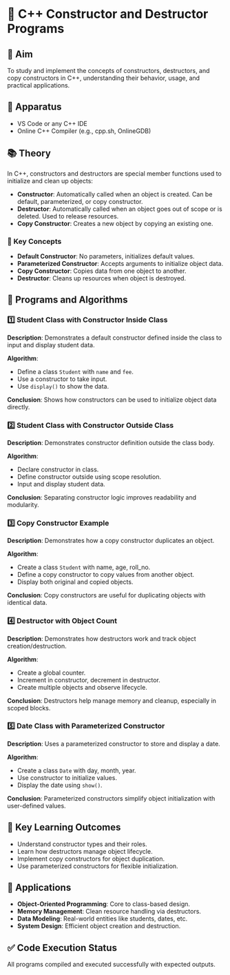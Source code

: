 # 📘 C++ Constructor and Destructor Programs

## 🧪 Aim
To study and implement the concepts of constructors, destructors, and copy constructors in C++, understanding their behavior, usage, and practical applications.

## 🧰 Apparatus
- VS Code or any C++ IDE
- Online C++ Compiler (e.g., cpp.sh, OnlineGDB)


## 📚 Theory

In C++, constructors and destructors are special member functions used to initialize and clean up objects:

- **Constructor**: Automatically called when an object is created. Can be default, parameterized, or copy constructor.
- **Destructor**: Automatically called when an object goes out of scope or is deleted. Used to release resources.
- **Copy Constructor**: Creates a new object by copying an existing one.

### 🔑 Key Concepts

- **Default Constructor**: No parameters, initializes default values.
- **Parameterized Constructor**: Accepts arguments to initialize object data.
- **Copy Constructor**: Copies data from one object to another.
- **Destructor**: Cleans up resources when object is destroyed.


## 🧮 Programs and Algorithms

### 1️⃣ Student Class with Constructor Inside Class

**Description**: Demonstrates a default constructor defined inside the class to input and display student data.

**Algorithm**:
- Define a class `Student` with `name` and `fee`.
- Use a constructor to take input.
- Use `display()` to show the data.

**Conclusion**: Shows how constructors can be used to initialize object data directly.


### 2️⃣ Student Class with Constructor Outside Class

**Description**: Demonstrates constructor definition outside the class body.

**Algorithm**:
- Declare constructor in class.
- Define constructor outside using scope resolution.
- Input and display student data.

**Conclusion**: Separating constructor logic improves readability and modularity.


### 3️⃣ Copy Constructor Example

**Description**: Demonstrates how a copy constructor duplicates an object.

**Algorithm**:
- Create a class `Student` with name, age, roll_no.
- Define a copy constructor to copy values from another object.
- Display both original and copied objects.

**Conclusion**: Copy constructors are useful for duplicating objects with identical data.


### 4️⃣ Destructor with Object Count

**Description**: Demonstrates how destructors work and track object creation/destruction.

**Algorithm**:
- Create a global counter.
- Increment in constructor, decrement in destructor.
- Create multiple objects and observe lifecycle.

**Conclusion**: Destructors help manage memory and cleanup, especially in scoped blocks.

### 5️⃣ Date Class with Parameterized Constructor

**Description**: Uses a parameterized constructor to store and display a date.

**Algorithm**:
- Create a class `Date` with day, month, year.
- Use constructor to initialize values.
- Display the date using `show()`.

**Conclusion**: Parameterized constructors simplify object initialization with user-defined values.


## 🎯 Key Learning Outcomes

- Understand constructor types and their roles.
- Learn how destructors manage object lifecycle.
- Implement copy constructors for object duplication.
- Use parameterized constructors for flexible initialization.


## 🧠 Applications

- **Object-Oriented Programming**: Core to class-based design.
- **Memory Management**: Clean resource handling via destructors.
- **Data Modeling**: Real-world entities like students, dates, etc.
- **System Design**: Efficient object creation and destruction.


## ✅ Code Execution Status
All programs compiled and executed successfully with expected outputs.




